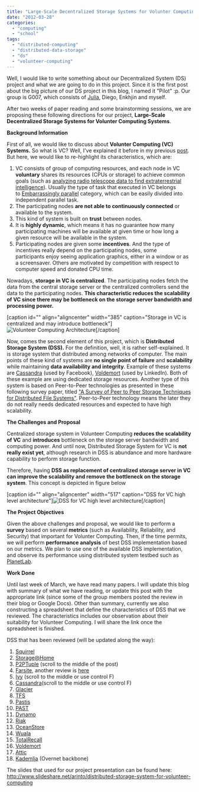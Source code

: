 ```yaml
---
title: "Large-Scale Decentralized Storage Systems for Volunter Computing Systems - Pilot"
date: "2012-03-28"
categories: 
  - "computing"
  - "school"
tags: 
  - "distributed-computing"
  - "distributed-data-storage"
  - "ds"
  - "volunteer-computing"
---
```


Well, I would like to write something about our Decentralized System (DS) project and what we are going to do in this project. Since it is the first post about the big picture of our DS project in this blog, I named it "Pilot" :p. Our group is G007, which consists of [Julia](http://blog.proskurnia.in.ua/), Diego, Enkhjin and myself.

After two weeks of paper reading and some brainstorming sessions, we are proposing these following directions for our project, **Large-Scale Decentralized Storage Systems for Volunter Computing Systems**.

**Background Information**

First of all, we would like to discuss about **Volunter Computing (VC) Systems.** So what is VC? Well, I've explained it before in my previous [post](http://otnira.wordpress.com/2012/03/12/volunteer-computing/). But here, we would like to re-highlight its characteristics, which are:

1. VC consists of group of computing resources, and each node in VC **voluntary** shares its resources (CPUs or storage) to achieve common goals (such as [analyzing radio telescope data to find extraterrestrial intelligence](http://setiathome.berkeley.edu/)). Usually the type of task that executed in VC belongs to [Embarrassingly parallel](http://en.wikipedia.org/wiki/Embarrassingly_parallel) category, which can be easily divided into independent parallel task.
2. The participating nodes **are not able to continuously connected** or available to the system.
3. This kind of system is built on **trust** between nodes.
4. It is **highly dynamic**, which means it has no guarantee how many participating machines will be available at given time or how long a given resource will be available in the system.
5. Participating nodes are given some **incentives**. And the type of incentives really depend on the participating nodes, some participants enjoy seeing application graphics, either in a window or as a screensaver. Others are motivated by competition with respect to computer speed and donated CPU time.

Nowadays, **storage in VC is centralized**. The participating nodes fetch the data from the central storage server or the centralized controllers send the data to the participating nodes. __**This characteristic reduces the scalability of VC since there may be bottleneck on the storage server bandwidth and processing power.**__

\[caption id="" align="aligncenter" width="385" caption="Storage in VC is centralized and may introduce bottleneck"\]![Volunteer Computing Architecture](images/VolunteerComputingArchv2.png "Volunteer Computing (VC) Architecture")\[/caption\]

Now, comes the second element of this project, which is **Distributed Storage System (DSS).** For the definition, well, it is rather self-explained. It is storage system that distributed among networks of computer. The main points of these kind of systems are **no single point of failure** and **scalability** while maintaining **data availability and integrity**. Example of these systems are [Cassandra](http://cassandra.apache.org/) (used by Facebook), [Voldemort](http://project-voldemort.com/) (used by LinkedIn). Both of these example are using dedicated storage resources. Another type of this system is based on Peer-to-Peer technologies as presented in these following survey paper, titled ["A Survey of Peer to Peer Storage Techniques for Distributed File Systems"](http://ieeexplore.ieee.org/xpl/freeabs_all.jsp?arnumber=1425146). Peer-to-Peer technology means the later they do not really needs dedicated resources and expected to have high scalability.

**The Challenges and Proposal**

Centralized storage system in Volunteer Computing **reduces the scalability of VC** and **introduces** bottleneck on the storage server bandwidth and computing power. And until now, Distributed Storage System for VC is **not really exist yet**, although research in DSS is abundance and more hardware capability to perform storage function.

Therefore, having **DSS as replacement of centralized storage server in VC can improve the scalability and remove the bottleneck on the storage system**. This concept is depicted in figure below

\[caption id="" align="aligncenter" width="517" caption="DSS for VC high level architecture"\]![DSS for VC high level architecture](images/VolunteerComputingDecenv2.png "DSS for VC")\[/caption\]

**The Project Objectives**

Given the above challenges and proposal, we would like to perform a **survey** based on several **metrics** (such as Availability, Reliability, and Security) that important for Volunter Computing. Then, if the time permits, we will perform **performance analysis** of best DSS implementation based on our metrics. We plan to use one of the available DSS implementation, and observe its performance using distributed system testbed such as [PlanetLab](http://www.planet-lab.org/).

**Work Done**

Until last week of March, we have read many papers. I will update this blog with summary of what we have reading, or update this post with the appropriate link (since some of the group members posted the review in their blog or Google Docs). Other than summary, currently we also constructing a spreadsheet that define the characteristics of DSS that we reviewed. The characteristics includes our observation about their suitability for Volunteer Computing. I will share the link once the spreadsheet is finished.

DSS that has been reviewed (will be updated along the way):

1. [Squirrel](http://blog.proskurnia.in.ua/post/19303300782/decentralized-web-cache)
2. [Storage@Home](http://blog.proskurnia.in.ua/post/19236912837/volunteer-computing)
3. [P2PTuple](http://blog.proskurnia.in.ua/post/19236912837/volunteer-computing) (scroll to the middle of the post)
4. [Farsite](http://blog.proskurnia.in.ua/post/18919619835/review-distributed-file-systems), another review is [here](https://docs.google.com/document/d/1irJhGveCyhQUMHnsQG-sBCpQP5A_rTkOdue78c0wQyo/edit)
5. [Ivy](http://blog.proskurnia.in.ua/post/18919619835/review-distributed-file-systems) (scroll to the middle or use control F)
6. [Cassandra](http://blog.proskurnia.in.ua/post/18919619835/review-distributed-file-systems)(scroll to the middle or use control F)
7. [Glacier](http://blog.proskurnia.in.ua/post/18919619835/review-distributed-file-systems)
8. [TFS](https://docs.google.com/document/d/1s_lwj-fb03ftDTMxfyN4vNkEnvKs-_N7jALxMfUaYaY/edit)
9. [Pastis](https://docs.google.com/open?id=0ByPFxaSlC14zQm5hY0VBYmdUQ2UyLUpKaUVoV25oZw)
10. [PAST](https://docs.google.com/document/d/14fa7AVJBHmCBK0yAQYc4iPXnfoT7bwdd4mAfy1-2l6U/edit)
11. [Dynamo](https://docs.google.com/document/d/1x4Gv56Kjfrz-NKYTgmy0mSQEUMi_ZyhVn5Jc-LeXgcA/edit)
12. [Riak](https://docs.google.com/document/d/1mjpp9EryrXTcR1Ntvpta770UwntBnzl8SIXnX5Rpu8o/edit)
13. [OceanStore](https://docs.google.com/open?id=0ByPFxaSlC14zOEg2bUdGTHBUNnFZTFpuSEtQRXZWQQ)
14. [Wuala](http://otnira.wordpress.com/2012/03/25/wuala-p2p-distributed-storage/)
15. [TotalRecall](https://docs.google.com/document/d/13dqjq_qD6q-gtbuBeCBaFtA-Wws3fmpFWkhw9-wXncg/edit)
16. [Voldemort](https://docs.google.com/document/d/1QZB9umfxSfqreYYSGjelncwUjS-xk4r0oAxmOloUtSM/edit)
17. [Attic](https://docs.google.com/document/d/1TSaxOOpAudCIm7f5kuTLIDcJTOCvVecZuCYQSU6-eus/edit)
18. [Kademlia](https://docs.google.com/document/d/1wUER7N8PqF1C4_12jY-mdDxbEGsU6e7UG44smHpoAM0/edit) (Overnet backbone)

The slides that used for our project presentation can be found here: http://www.slideshare.net/arinto/distributed-storage-system-for-volunteer-computing
